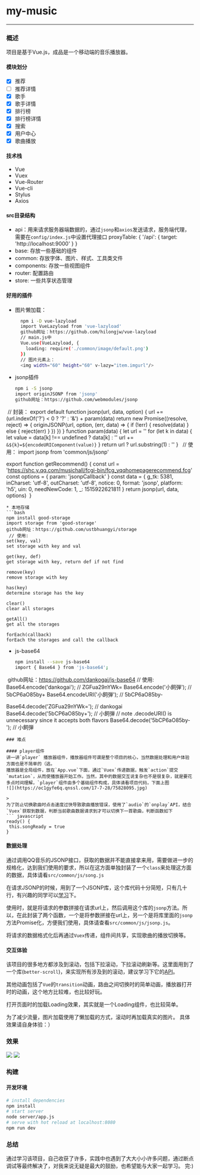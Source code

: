 # my-music

--------
### 概述
项目是基于Vue.js，成品是一个移动端的音乐播放器。
#### 模块划分
> 
* [x] 推荐
* [ ] 推荐详情
* [x] 歌手
* [x] 歌手详情
* [x] 排行榜
* [x] 排行榜详情
* [x] 搜索
* [x] 用户中心
* [x] 歌曲播放
#### 技术栈
> 
*  Vue
*  Vuex
*  Vue-Router
*  Vue-cli
*  Stylus
*  Axios

#### src目录结构
* api：用来请求服务器端数据的，通过`jsonp`和`axios`发送请求，服务端代理，需要在`config/index.js`中设置代理接口
    proxyTable: {
      '/api': {
        target: 'http://localhost:9000'
      }
    }
* base: 存放一些基础的组件 
* common: 存放字体、图片、样式、工具类文件
* components: 存放一些视图组件
* router: 配置路由
* store: 一些共享状态管理
#### 好用的插件
* 图片懒加载：
  ```bash
    npm i -D vue-lazyload
    import VueLazyload from 'vue-lazyload'
    github网址：https://github.com/hilongjw/vue-lazyload
    // main.js中
    Vue.use(VueLazyload, {
      loading: require('./common/image/default.png')
    })
    // 图片元素上：
    <img width="60" height="60" v-lazy="item.imgurl"/>
  ```
* jsonp插件
  ```bash
  npm i -S jsonp
  import originJSONP from 'jsonp'
  github网址：https://github.com/webmodules/jsonp
  // 封装：
  export default function jsonp(url, data, option) {
    url += (url.indexOf('?') < 0 ? '?' : '&') + param(data)
    return new Promise((resolve, reject) => {
      originJSONP(url, option, (err, data) => {
        if (!err) {
          resolve(data)
        } else {
          reject(err)
        }
      })
    })
  }
  function param(data) {
    let url = ''
    for (let k in data) {
      let value = data[k] !== undefined ? data[k] : ''
      url += `&${k}=${encodeURIComponent(value)}`
    }
    return url ? url.substring(1) : ''
  }
   // 使用：
  import jsonp from 'common/js/jsonp'

  export function getRecommend() {
    const url = 'https://shc.y.qq.com/musichall/fcgi-bin/fcg_yqqhomepagerecommend.fcg'
    const options = {
      param: 'jsonpCallback'
    }
    const data = {
      g_tk: 5381,
      inCharset: 'utf-8',
      outCharset: 'utf-8',
      notice: 0,
      format: 'jsonp',
      platform: 'h5',
      uin: 0,
      needNewCode: 1,
      _: 1515922621811
    }
    return jsonp(url, data, options)
  }
  ```
* 本地存储
  ```bash
  npm install good-storage
  import storage from 'good-storage'
  github网址：https://github.com/ustbhuangyi/storage
  // 使用:
  set(key, val)
  set storage with key and val

  get(key, def)
  get storage with key, return def if not find

  remove(key)
  remove storage with key

  has(key)
  determine storage has the key

  clear()
  clear all storages

  getAll()
  get all the storages

  forEach(callback)
  forEach the storages and call the callback 
  ```
* js-base64
  ```bash
  npm install --save js-base64
  import { Base64 } from 'js-base64';
  github网址：https://github.com/dankogai/js-base64
  // 使用:
  Base64.encode('dankogai');  // ZGFua29nYWk=
  Base64.encode('小飼弾');    // 5bCP6aO85by+
  Base64.encodeURI('小飼弾'); // 5bCP6aO85by-

  Base64.decode('ZGFua29nYWk=');  // dankogai
  Base64.decode('5bCP6aO85by+');  // 小飼弾
  // note .decodeURI() is unnecessary since it accepts both flavors
  Base64.decode('5bCP6aO85by-');  // 小飼弾
  ```
  ### 难点

#### player组件
讲一讲`player`	播放器组件，播放器组件可谓是整个项目的核心，当然数据处理和用户体验方面也是不简单的（逃。
播放器是全局组件，放在`App.vue`下面，通过`Vuex`传递数据，触发`action`提交`mutation`，从而使播放器开始工作。当然，其中的数据交互说复杂也不是很复杂，就是要花多点时间理解，`player`组件由多个基础组件构成，具体请看项目代码，下面上图
![](https://oc1gyfe6q.qnssl.com/17-7-28/75828095.jpg)

> 
为了防止切换歌曲时点击速度过快导致歌曲播放错误，使用了`audio`的`onplay`API，结合`Vuex`获取到数据，判断当前歌曲数据请求到才可以切换下一首歌曲，判断函数如下
``` javascript
 ready() {
   this.songReady = true
 }
```
#### 数据处理
通过调用QQ音乐的JSONP接口，获取的数据并不能直接拿来用，需要做进一步的规格化，达到我们使用的要求，所以在这方面单独封装了一个`class`来处理这方面的数据，具体请看`src/common/js/song.js`

在请求JSONP的时候，用到了一个JSONP库，这个库代码十分简短，只有几十行，有兴趣的同学可以[学习](https://github.com/webmodules/jsonp)下。

使用时，就是将请求的参数拼接在请求url上，然后调用这个库的`jsonp`方法。所以，在此封装了两个函数，一个是将参数拼接在url上，另一个是将库里面的`jsonp`方法Promise化，方便我们使用，具体请查看`src/common/js/jsonp.js`。

将请求的数据格式化后再通过`Vuex`传递，组件间共享，实现歌曲的播放切换等。

#### 交互体验
该项目的很多地方都涉及到滚动，包括下拉滚动，下拉滚动刷新等。这里面用到了一个库(`better-scroll`)，来实现所有涉及到的滚动，建议学习下它的[API](https://github.com/ustbhuangyi/better-scroll)。

其他动画包括了`Vue`的`transition`动画，路由之间切换时的简单动画，播放器打开时的动画，这个地方比较难，也比较好玩。

打开页面时的加载Loading效果，其实就是一个Loading组件，也比较简单。

为了减少流量，图片加载使用了懒加载的方式，滚动时再加载真实的图片。
具体效果请自身体验：）

### 效果
![](https://oc1gyfe6q.qnssl.com/17-7-28/29546400.jpg)
![](https://oc1gyfe6q.qnssl.com/17-7-28/80941247.jpg)
### 构建
#### 开发环境

``` bash
# install dependencies
npm install
# start server
node server/app.js
# serve with hot reload at localhost:8080
npm run dev
```
### 总结
通过学习该项目，自己收获了许多，实践中也遇到了大大小小许多问题，通过断点调试等最终解决了，对我来说无疑是最大的鼓励，也希望能与大家一起学习。
完:)


